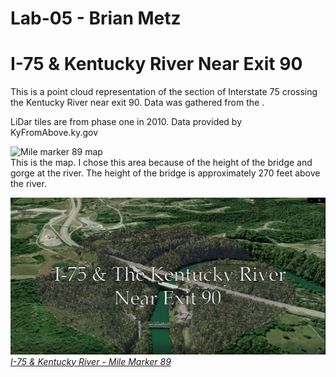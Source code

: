 # Lab-05 - Brian Metz

# I-75 & Kentucky River Near Exit 90
This is a point cloud representation of the section of Interstate 75 crossing the Kentucky River near exit 90. Data was gathered from the .

LiDar tiles are from phase one in 2010. Data provided by KyFromAbove.ky.gov

![Mile marker 89 map](I75KyRiverLayout.jpg)     
This is the map. I chose this area because of the height of the bridge and gorge at the river. The height of the bridge is approximately 270 feet above the river.

![Screenshot of animation](ScreenCapI75KyRiver.JPG)     
*[I-75 & Kentucky River - Mile Marker 89](https://youtu.be/nSUdGtuF7i0)*